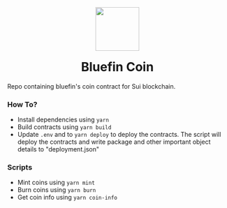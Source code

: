 <div align="center">
  <img height="100x" src="https://bluefin.io/images/bluefin-logo.svg" />

  <h1 style="margin-top:20px;">Bluefin Coin</h1>

</div>

Repo containing bluefin's coin contract for Sui blockchain. 

### How To?
- Install dependencies using `yarn`
- Build contracts using `yarn build`
- Update `.env` and to `yarn deploy` to deploy the contracts. The script will deploy the contracts and write package and other important object details to "deployment.json"

### Scripts
- Mint coins using `yarn mint`
- Burn coins using `yarn burn`
- Get coin info using `yarn coin-info`
